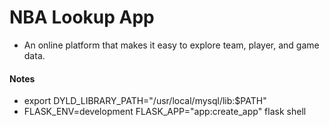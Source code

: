 # NBA Lookup App
- An online platform that makes it easy to explore team, player, and game data.

#### Notes
- export DYLD_LIBRARY_PATH="/usr/local/mysql/lib:$PATH"
- FLASK_ENV=development FLASK_APP="app:create_app" flask shell